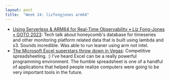 ```yaml
---
layout: post
title:  "Week 24: lizfongjones arm64"
---
```


* [Using Serverless & ARM64 for Real-Time Observability • Liz Fong-Jones • GOTO 2023](https://www.youtube.com/watch?v=nI15yE2yIoI): Tech talk about honeycomb's database for timeseries and other monitoring platform related data that is built using lambda and s3. Sounds incredible. Was able to run leaner using arm not intel.
* [The Microsoft Excel superstars throw down in Vegas](https://www.theverge.com/c/24133822/microsoft-excel-spreadsheet-competition-championship): Competitive spreadsheeting. :) I've heard Excel can be a really powerful programming environment. The humble spreadsheet is one of a handful of applications that helped people realize computers were going to be very important tools in the future.
